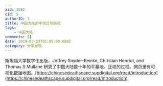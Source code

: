 ```yaml
---
aid: 1082
cid: 5
authorID: 3
title: 中国大陆的平坟迁坟研究
tags:
    - 中国大陆
comments: []
date: 2019-03-23T01:05:00.000Z
category: 分享发现
---
```


斯坦福大学数字化出版，Jeffrey Snyder-Reinke, Christian Henriot, and Thomas S.Mullane 研究了中国大陆数十年的平墓地、迁坟的过程。网页里有可视化数据地图。[https://chinesedeathscape.supdigital.org/read/introduction](https://chinesedeathscape.supdigital.org/read/introduction)
